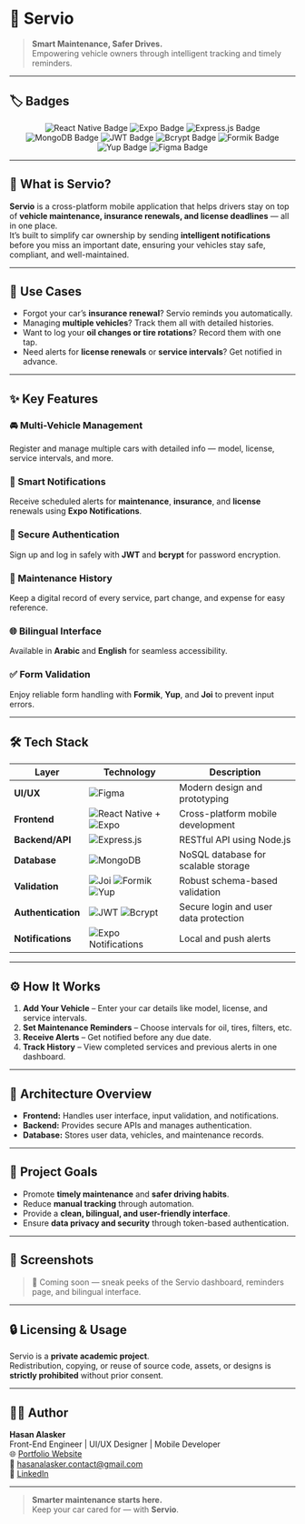 # 🚗 Servio

> **Smart Maintenance, Safer Drives.**  
> Empowering vehicle owners through intelligent tracking and timely reminders.

---

## 🏷️ Badges

<p align="center">
  <img src="https://img.shields.io/badge/React_Native-20232A?style=for-the-badge&logo=react&logoColor=61DAFB" alt="React Native Badge"/>
  <img src="https://img.shields.io/badge/Expo-000020?style=for-the-badge&logo=expo&logoColor=white" alt="Expo Badge"/>
  <img src="https://img.shields.io/badge/Express.js-404D59?style=for-the-badge" alt="Express.js Badge"/>
  <img src="https://img.shields.io/badge/MongoDB-4EA94B?style=for-the-badge&logo=mongodb&logoColor=white" alt="MongoDB Badge"/>
  <img src="https://img.shields.io/badge/JWT-black?style=for-the-badge&logo=jsonwebtokens" alt="JWT Badge"/>
  <img src="https://img.shields.io/badge/Bcrypt-00599C?style=for-the-badge&logo=lock&logoColor=white" alt="Bcrypt Badge"/>
  <img src="https://img.shields.io/badge/Formik-FF6B6B?style=for-the-badge&logo=reacthookform&logoColor=white" alt="Formik Badge"/>
  <img src="https://img.shields.io/badge/Yup-2C3E50?style=for-the-badge" alt="Yup Badge"/>
  <img src="https://img.shields.io/badge/Figma-F24E1E?style=for-the-badge&logo=figma&logoColor=white" alt="Figma Badge"/>
  <!-- <img src="https://img.shields.io/badge/Expo_Notifications-3DDC84?style=for-the-badge&logo=android&logoColor=white" alt="Expo Notifications Badge"/> -->
</p>



---

## 📱 What is Servio?

**Servio** is a cross-platform mobile application that helps drivers stay on top of **vehicle maintenance, insurance renewals, and license deadlines** — all in one place.  
It’s built to simplify car ownership by sending **intelligent notifications** before you miss an important date, ensuring your vehicles stay safe, compliant, and well-maintained.

---

## 🎯 Use Cases

- Forgot your car’s **insurance renewal**? Servio reminds you automatically.
- Managing **multiple vehicles**? Track them all with detailed histories.
- Want to log your **oil changes or tire rotations**? Record them with one tap.
- Need alerts for **license renewals** or **service intervals**? Get notified in advance.

---

## ✨ Key Features

### 🚘 Multi-Vehicle Management

Register and manage multiple cars with detailed info — model, license, service intervals, and more.

### 🔔 Smart Notifications

Receive scheduled alerts for **maintenance**, **insurance**, and **license** renewals using **Expo Notifications**.

### 🔑 Secure Authentication

Sign up and log in safely with **JWT** and **bcrypt** for password encryption.

### 🧾 Maintenance History

Keep a digital record of every service, part change, and expense for easy reference.

### 🌐 Bilingual Interface

Available in **Arabic** and **English** for seamless accessibility.

### ✅ Form Validation

Enjoy reliable form handling with **Formik**, **Yup**, and **Joi** to prevent input errors.

---

## 🛠 Tech Stack

| Layer              | Technology                                                                                                                                                                                        | Description                           |
| ------------------ | ------------------------------------------------------------------------------------------------------------------------------------------------------------------------------------------------- | ------------------------------------- |
| **UI/UX**          | ![Figma](https://img.shields.io/badge/Figma-F24E1E?style=flat&logo=figma&logoColor=white)                                                                                                         | Modern design and prototyping         |
| **Frontend**       | ![React Native](https://img.shields.io/badge/React_Native-20232A?style=flat&logo=react&logoColor=61DAFB) + ![Expo](https://img.shields.io/badge/Expo-000020?style=flat&logo=expo&logoColor=white) | Cross-platform mobile development     |
| **Backend/API**    | ![Express.js](https://img.shields.io/badge/Express.js-404D59?style=flat)                                                                                                                          | RESTful API using Node.js             |
| **Database**       | ![MongoDB](https://img.shields.io/badge/MongoDB-4EA94B?style=flat&logo=mongodb&logoColor=white)                                                                                                   | NoSQL database for scalable storage   |
| **Validation**     | ![Joi](https://img.shields.io/badge/Joi-FFD43B?style=flat) ![Formik](https://img.shields.io/badge/Formik-FF6B6B?style=flat) ![Yup](https://img.shields.io/badge/Yup-2C3E50?style=flat)            | Robust schema-based validation        |
| **Authentication** | ![JWT](https://img.shields.io/badge/JWT-black?style=flat&logo=jsonwebtokens) ![Bcrypt](https://img.shields.io/badge/Bcrypt-00599C?style=flat)                                                     | Secure login and user data protection |
| **Notifications**  | ![Expo Notifications](https://img.shields.io/badge/Expo_Notifications-3DDC84?style=flat&logo=android&logoColor=white)                                                                             | Local and push alerts                 |

---

## ⚙️ How It Works

1. **Add Your Vehicle** – Enter your car details like model, license, and service intervals.
2. **Set Maintenance Reminders** – Choose intervals for oil, tires, filters, etc.
3. **Receive Alerts** – Get notified before any due date.
4. **Track History** – View completed services and previous alerts in one dashboard.

---

## 🧱 Architecture Overview

- **Frontend:** Handles user interface, input validation, and notifications.
- **Backend:** Provides secure APIs and manages authentication.
- **Database:** Stores user data, vehicles, and maintenance records.

---

## 🧭 Project Goals

- Promote **timely maintenance** and **safer driving habits**.
- Reduce **manual tracking** through automation.
- Provide a **clean, bilingual, and user-friendly interface**.
- Ensure **data privacy and security** through token-based authentication.

---

## 📸 Screenshots

> 🚧 Coming soon — sneak peeks of the Servio dashboard, reminders page, and bilingual interface.

---

## 🔒 Licensing & Usage

Servio is a **private academic project**.  
Redistribution, copying, or reuse of source code, assets, or designs is **strictly prohibited** without prior consent.

---

## 👨‍💻 Author

**Hasan Alasker**  
Front-End Engineer | UI/UX Designer | Mobile Developer  
🌐 [Portfolio Website](https://hasan-alasker.netlify.app/)  
📧 [hasanalasker.contact@gmail.com](mailto:hasanalasker.contact@gmail.com)  
💼 [LinkedIn](https://www.linkedin.com/in/hasan-alasker-58682335a/)

---

> **Smarter maintenance starts here.**  
> Keep your car cared for — with **Servio**.
